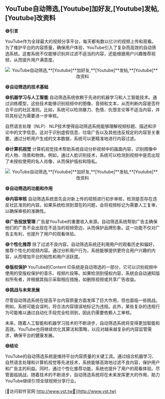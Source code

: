 ## **YouTube自动筛选,**[Youtube]**加好友,**[Youtube]**发帖,**[Youtube]**改资料**
**😄引言**

YouTube作为全球最大的视频分享平台，每天都有数以亿计的视频上传和观看。为了维护平台的内容质量，确保用户体验，YouTube引入了复杂而高效的自动筛选系统。这套系统不仅能够识别并过滤不适当的内容，还能根据用户兴趣推荐视频，从而提升用户满意度。

 <center><img src="https://vst.tw/MP4/tuiguang/png/0.png" alt="YouTube自动筛选,**[Youtube]**加好友,**[Youtube]**发帖,**[Youtube]**改资料"></center>

**😄自动筛选的技术基础**

**😄机器学习与人工智能**
自动筛选系统依赖于先进的机器学习和人工智能技术。通过训练模型，这些技术能够识别视频中的图像、音频和文本，从而判断内容是否符合平台的社区准则。比如，系统可以检测暴力、色情、仇恨言论等不适当内容，并将其标记为需要进一步审核。

自然语言处理（NLP）
NLP技术使得自动筛选系统能够理解视频标题、描述和评论中的文字信息。这对于识别虚假信息、垃圾广告以及其他违反规定的内容至关重要。通过分析用户生成的文本数据，系统可以更精准地进行内容过滤。

**😄计算机视觉**
计算机视觉技术帮助系统自动分析视频中的画面内容，识别图像中的人物、场景和物体。例如，通过人脸识别技术，系统可以检测到视频中是否出现了未授权使用的名人肖像，从而保护版权和隐私。

 <center><img src="https://vst.tw/MP4/tuiguang/png/1.png" alt="YouTube自动筛选,**[Youtube]**加好友,**[Youtube]**发帖,**[Youtube]**改资料"></center>

**😄自动筛选的功能和作用**

**😄内容审核**
自动筛选系统首先会对新上传的视频进行初步审核，检测是否存在违反社区准则的内容。如果系统检测到潜在的问题，会将视频标记为需要人工复审，以确保审核的准确性。

**😄广告投放管理**
广告是YouTube的重要收入来源。自动筛选系统帮助广告主确保他们的广告不会出现在不适当的视频旁边，从而保护品牌形象。这一功能不仅对广告主有利，也提升了用户的观看体验。

**😄个性化推荐**
除了过滤不良内容，自动筛选系统还利用用户的观看历史和偏好，推荐个性化的视频内容。通过分析用户行为，系统能够提供更符合用户兴趣的内容，从而增加平台的粘性和用户活跃度。

**😄版权保护**
YouTube的Content ID系统是自动筛选的一部分，它可以识别视频中使用的受版权保护的音乐、视频片段等。如果检测到侵权内容，系统会自动通知版权所有者，并根据其指示采取相应措施，如删除视频或共享广告收益。

**😄挑战与未来发展**

尽管自动筛选系统在提高平台内容质量方面发挥了巨大作用，但也面临一些挑战。例如，系统可能会误判，将合法内容错误地标记为违规。此外，某些复杂的违规行为可能难以通过自动化手段完全检测到，因此仍需要依赖人工审核。

未来，随着人工智能和机器学习技术的不断进步，自动筛选系统将变得更加智能和高效。YouTube也将继续优化其算法和策略，以应对越来越复杂的内容监管需求，确保平台的健康发展。

**😄结论**

YouTube的自动筛选系统是维持平台内容质量的关键工具。通过结合机器学习、自然语言处理和计算机视觉等先进技术，系统能够高效地过滤不良内容，保护用户和广告主的利益。同时，通过个性化推荐功能，系统也提升了用户的观看体验。尽管面临挑战，随着技术的不断进步，自动筛选系统将在未来发挥更大的作用，助力YouTube继续引领全球视频分享行业。


[👻访问软件官网 http://www.vst.tw👻](http://www.vst.tw)
